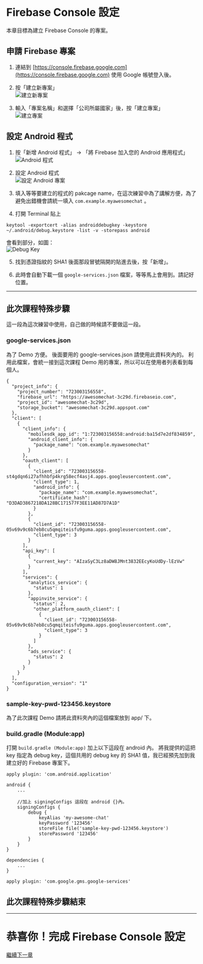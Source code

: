 # Firebase Console 設定
本章目標為建立 Firebase Console 的專案。

## 申請 Firebase 專案
1. 連結到 [https://console.firebase.google.com](https://console.firebase.google.com) 使用 Google 帳號登入後。
2. 按「建立新專案」<br/>
![建立新專案](images/new-project-1.png)

3. 輸入「專案名稱」和選擇「公司所屬國家」後，按「建立專案」<br/>
![建立專案](images/new-project-2.png)

## 設定 Android 程式
1. 按「新增 Android 程式」 -> 「將 Firebase 加入您的 Android 應用程式」<br/>
![Android 程式](images/new-project-3.png)

2. 設定 Android 程式<br/>
![設定 Android 專案](images/new-project-4.png)

3. 填入等等要建立的程式的 pakcage name，在這次練習中為了講解方便，為了避免出錯機會請統一填入 `com.example.myawesomechat` 。

4. 打開 Terminal 貼上 
```
keytool -exportcert -alias androiddebugkey -keystore ~/.android/debug.keystore -list -v -storepass android
```
會看到部分，如圖：<br/> ![Debug Key](images/new-project-5.png)

5. 找到憑證指紋的 SHA1 後面那段冒號隔開的貼進去後，按「新增」。

6. 此時會自動下載一個 `google-services.json` 檔案，等等馬上會用到。請記好位置。

---
## 此次課程特殊步驟
這一段為這次練習中使用，自己做的時候請不要做這一段。

### google-services.json
為了 Demo 方便。
後面要用的 google-services.json 請使用此資料夾內的。
利用此檔案，會統一接到這次課程 Demo 用的專案，所以可以在使用者列表看到每個人。

```
{
  "project_info": {
    "project_number": "723003156558",
    "firebase_url": "https://awesomechat-3c29d.firebaseio.com",
    "project_id": "awesomechat-3c29d",
    "storage_bucket": "awesomechat-3c29d.appspot.com"
  },
  "client": [
    {
      "client_info": {
        "mobilesdk_app_id": "1:723003156558:android:ba15d7e2df834859",
        "android_client_info": {
          "package_name": "com.example.myawesomechat"
        }
      },
      "oauth_client": [
        {
          "client_id": "723003156558-st4gdqn6i27afhhbfp4krg58ecf4asj4.apps.googleusercontent.com",
          "client_type": 1,
          "android_info": {
            "package_name": "com.example.myawesomechat",
            "certificate_hash": "D3DAD3867218DA128BC171577F3EE11AD87D7A1D"
          }
        },
        {
          "client_id": "723003156558-05v69v9c6b7eb8cu5qmqiteisfu9guma.apps.googleusercontent.com",
          "client_type": 3
        }
      ],
      "api_key": [
        {
          "current_key": "AIzaSyC3Lz8aDW8JMnt3832EEcyKoUdDy-lEzVw"
        }
      ],
      "services": {
        "analytics_service": {
          "status": 1
        },
        "appinvite_service": {
          "status": 2,
          "other_platform_oauth_client": [
            {
              "client_id": "723003156558-05v69v9c6b7eb8cu5qmqiteisfu9guma.apps.googleusercontent.com",
              "client_type": 3
            }
          ]
        },
        "ads_service": {
          "status": 2
        }
      }
    }
  ],
  "configuration_version": "1"
}
```

### sample-key-pwd-123456.keystore
為了此次課程 Demo 請將此資料夾內的這個檔案放到 app/ 下。

### build.gradle (Module:app)
打開 `build.gradle (Module:app)` 加上以下這段在 android 內。
將我提供的這把 key 指定為 debug key，這個共用的 debug key 的 SHA1 值，我已經預先加到我建立好的 Firebase 專案下。

```
apply plugin: 'com.android.application'

android {
    ...
    
    //加上 signingConfigs 這段在 android {}內。
    signingConfigs {
        debug {
            keyAlias 'my-awesome-chat'
            keyPassword '123456'
            storeFile file('sample-key-pwd-123456.keystore')
            storePassword '123456'
        }
    }
}

dependencies {
    ...
}

apply plugin: 'com.google.gms.google-services'
```
## 此次課程特殊步驟結束
---

# 恭喜你！完成 Firebase Console 設定
[繼續下一章](my-awesome-chat-2.md)